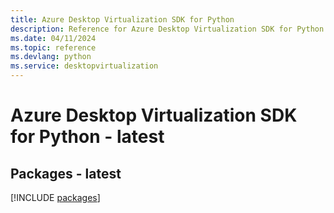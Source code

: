 ```yaml
---
title: Azure Desktop Virtualization SDK for Python
description: Reference for Azure Desktop Virtualization SDK for Python
ms.date: 04/11/2024
ms.topic: reference
ms.devlang: python
ms.service: desktopvirtualization
---
```

# Azure Desktop Virtualization SDK for Python - latest
## Packages - latest
[!INCLUDE [packages](desktop-virtualization-index.md)]